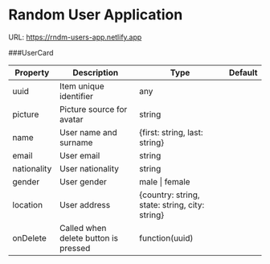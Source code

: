 # Random User Application

URL: https://rndm-users-app.netlify.app 

###UserCard

| Property    | Description                          | Type                                           | Default |
|-------------|--------------------------------------|------------------------------------------------|---------|
| uuid        | Item unique identifier               | any                                            |         |
| picture     | Picture source for avatar            | string                                         |         |
| name        | User name and surname                | {first: string, last: string}                  |         |
| email       | User email                           | string                                         |         |
| nationality | User nationality                     | string                                         |         |
| gender      | User gender                          | male \| female                                 |         |
| location    | User address                         | {country: string, state: string, city: string} |         |
| onDelete    | Called when delete button is pressed | function(uuid)                                 |         |



